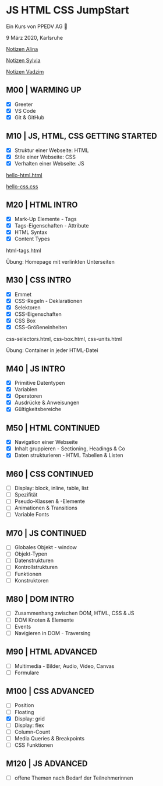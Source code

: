 # JS HTML CSS JumpStart

Ein Kurs von PPEDV AG :rocket:

9 März 2020, Karlsruhe

[Notizen Alina](./alina/a-notes.md)

[Notizen Sylvia](./sylvia/s-notes.md)

[Notizen Vadzim](./vadzim/v-notes.md)

## M00 | WARMING UP

- [x] Greeter
- [x] VS Code
- [x] Git & GitHub

## M10 | JS, HTML, CSS GETTING STARTED

- [x] Struktur einer Webseite: HTML
- [x] Stile einer Webseite: CSS
- [x] Verhalten einer Webseite: JS

[hello-html.html](./vadzim/hello-html.html)

[hello-css.css](./vadzim/hellocss.css)

## M20 | HTML INTRO

- [x] Mark-Up Elemente - Tags
- [x] Tags-Eigenschaften - Attribute
- [x] HTML Syntax
- [x] Content Types

html-tags.html

Übung: Homepage mit verlinkten Unterseiten

## M30 | CSS INTRO

- [x] Emmet
- [x] CSS-Regeln - Deklarationen
- [x] Selektoren
- [x] CSS-Eigenschaften
- [x] CSS Box
- [x] CSS-Größeneinheiten

css-selectors.html, css-box.html, css-units.html

Übung: Container in jeder HTML-Datei

## M40 | JS INTRO

- [x] Primitive Datentypen
- [x] Variablen
- [x] Operatoren
- [x] Ausdrücke & Anweisungen
- [x] Gültigkeitsbereiche

## M50 | HTML CONTINUED

- [x] Navigation einer Webseite
- [x] Inhalt gruppieren - Sectioning, Headings & Co
- [x] Daten strukturieren - HTML Tabellen & Listen

## M60 | CSS CONTINUED

- [ ] Display: block, inline, table, list
- [ ] Spezifität
- [ ] Pseudo-Klassen & -Elemente
- [ ] Animationen & Transitions
- [ ] Variable Fonts

## M70 | JS CONTINUED

- [ ] Globales Objekt - window
- [ ] Objekt-Typen
- [ ] Datenstrukturen
- [ ] Kontrollstrukturen
- [ ] Funktionen
- [ ] Konstruktoren

## M80 | DOM INTRO

- [ ] Zusammenhang zwischen DOM, HTML, CSS & JS
- [ ] DOM Knoten & Elemente
- [ ] Events
- [ ] Navigieren in DOM - Traversing

## M90 | HTML ADVANCED

- [ ] Multimedia - Bilder, Audio, Video, Canvas
- [ ] Formulare

## M100 | CSS ADVANCED

- [ ] Position
- [ ] Floating
- [x] Display: grid
- [ ] Display: flex
- [ ] Column-Count
- [ ] Media Queries & Breakpoints
- [ ] CSS Funktionen

## M120 | JS ADVANCED

- [ ] offene Themen nach Bedarf der Teilnehmerinnen
